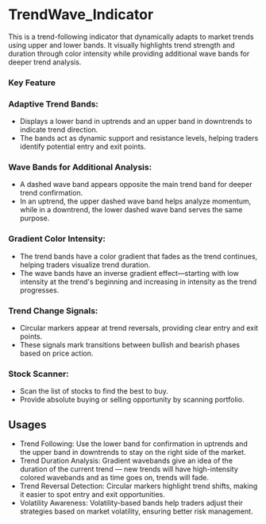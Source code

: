 # TrendWave_Indicator
This is a trend-following indicator that dynamically adapts to market trends using upper and lower bands. It visually highlights trend strength and duration through color intensity while providing additional wave bands for deeper trend analysis.

### Key Feature
### Adaptive Trend Bands: 

- Displays a lower band in uptrends and an upper band in downtrends to indicate trend direction.
- The bands act as dynamic support and resistance levels, helping traders identify potential entry and exit points.

### Wave Bands for Additional Analysis:
- A dashed wave band appears opposite the main trend band for deeper trend confirmation.
- In an uptrend, the upper dashed wave band helps analyze momentum, while in a downtrend, the lower dashed wave band serves the same purpose.
### Gradient Color Intensity:
- The trend bands have a color gradient that fades as the trend continues, helping traders visualize trend duration.
- The wave bands have an inverse gradient effect—starting with low intensity at the trend's beginning and increasing in intensity as the trend progresses.
### Trend Change Signals:
- Circular markers appear at trend reversals, providing clear entry and exit points.
- These signals mark transitions between bullish and bearish phases based on price action.
### Stock Scanner:
- Scan the list of stocks to find the best to buy.
- Provide absolute buying or selling opportunity by scanning portfolio.

## Usages

- Trend Following: Use the lower band for confirmation in uptrends and the upper band in downtrends to stay on the right side of the market.
- Trend Duration Analysis: Gradient wavebands give an idea of ​​the duration of the current trend — new trends will have high-intensity colored wavebands and as time goes on, trends will fade.
- Trend Reversal Detection: Circular markers highlight trend shifts, making it easier to spot entry and exit opportunities.
- Volatility Awareness: Volatility-based bands help traders adjust their strategies based on market volatility, ensuring better risk management.
